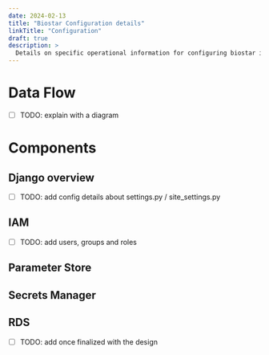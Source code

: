 ```yaml
---
date: 2024-02-13
title: "Biostar Configuration details"
linkTitle: "Configuration"
draft: true
description: >
  Details on specific operational information for configuring biostar in the Bioconductor core environment.
---
```



# Data Flow 
- [ ]  TODO: explain with a diagram


# Components

## Django overview
- [ ]  TODO: add config details about settings.py / site_settings.py

## IAM 
- [ ]  TODO: add users, groups and roles

## Parameter Store 
## Secrets Manager
## RDS 
- [ ]  TODO: add once finalized with the design 


